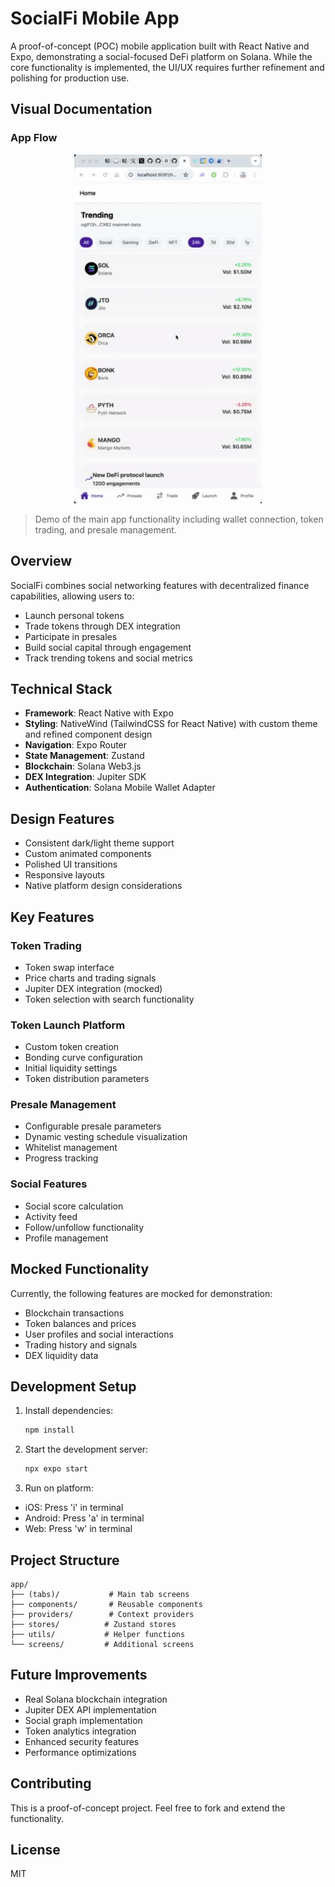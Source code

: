 # SocialFi Mobile App

A proof-of-concept (POC) mobile application built with React Native and Expo, demonstrating a social-focused DeFi platform on Solana. While the core functionality is implemented, the UI/UX requires further refinement and polishing for production use.

## Visual Documentation

### App Flow

<p align="center">
  <img src="docs/videos/app-flow.gif" width="300" alt="SocialFi App Flow"/>
</p>

> Demo of the main app functionality including wallet connection, token trading, and presale management.

## Overview

SocialFi combines social networking features with decentralized finance capabilities, allowing users to:

- Launch personal tokens
- Trade tokens through DEX integration
- Participate in presales
- Build social capital through engagement
- Track trending tokens and social metrics

## Technical Stack

- **Framework**: React Native with Expo
- **Styling**: NativeWind (TailwindCSS for React Native) with custom theme and refined component design
- **Navigation**: Expo Router
- **State Management**: Zustand
- **Blockchain**: Solana Web3.js
- **DEX Integration**: Jupiter SDK
- **Authentication**: Solana Mobile Wallet Adapter

## Design Features

- Consistent dark/light theme support
- Custom animated components
- Polished UI transitions
- Responsive layouts
- Native platform design considerations

## Key Features

### Token Trading

- Token swap interface
- Price charts and trading signals
- Jupiter DEX integration (mocked)
- Token selection with search functionality

### Token Launch Platform

- Custom token creation
- Bonding curve configuration
- Initial liquidity settings
- Token distribution parameters

### Presale Management

- Configurable presale parameters
- Dynamic vesting schedule visualization
- Whitelist management
- Progress tracking

### Social Features

- Social score calculation
- Activity feed
- Follow/unfollow functionality
- Profile management

## Mocked Functionality

Currently, the following features are mocked for demonstration:

- Blockchain transactions
- Token balances and prices
- User profiles and social interactions
- Trading history and signals
- DEX liquidity data

## Development Setup

1. Install dependencies:

   ```bash
   npm install
   ```

2. Start the development server:

   ```bash
   npx expo start
   ```

3. Run on platform:

- iOS: Press 'i' in terminal
- Android: Press 'a' in terminal
- Web: Press 'w' in terminal

## Project Structure

```
app/
├── (tabs)/           # Main tab screens
├── components/       # Reusable components
├── providers/        # Context providers
├── stores/          # Zustand stores
├── utils/           # Helper functions
└── screens/         # Additional screens
```

## Future Improvements

- Real Solana blockchain integration
- Jupiter DEX API implementation
- Social graph implementation
- Token analytics integration
- Enhanced security features
- Performance optimizations

## Contributing

This is a proof-of-concept project. Feel free to fork and extend the functionality.

## License

MIT
